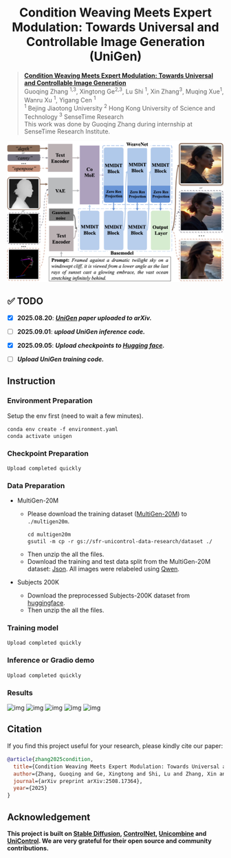 <h1 align="center"> <href src="https://arxiv.org/pdf/2508.17364">Condition Weaving Meets Expert Modulation: Towards Universal and Controllable Image Generation (UniGen) </h1>


> **[Condition Weaving Meets Expert Modulation: Towards Universal and Controllable Image Generation](https://arxiv.org/pdf/2508.17364)** \
> Guoqing Zhang <sup>1,3</sup>, Xingtong Ge<sup>2,3</sup>, Lu Shi <sup>1</sup>, Xin Zhang<sup>3</sup>, Muqing Xue<sup>1</sup>, Wanru Xu <sup>1</sup>, Yigang Cen <sup>1</sup> \
> <sup>1</sup> Bejing Jiaotong University <sup>2</sup> Hong Kong University of Science and Technology  <sup>3</sup> SenseTime Research \
> This work was done by Guoqing Zhang during internship at SenseTime Research Institute.

![img](figs/overview.png)


## ✅ TODO
- [x] **2025.08.20**: ***[UniGen](https://arxiv.org/pdf/2508.17364) paper uploaded to arXiv.***

- [ ] **2025.09.01**: ***upload UniGen inference code.*** 

- [x] **2025.09.05**: ***Upload checkpoints to [Hugging face](https://huggingface.co/gavin-zhang/UniGen).*** 

- [ ] ***Upload UniGen training code.*** 

## Instruction
### Environment Preparation
Setup the env first (need to wait a few minutes).
```
conda env create -f environment.yaml
conda activate unigen
```

### Checkpoint Preparation

```
Upload completed quickly
```

### Data Preparation 
- MultiGen-20M
    - Please download the training dataset ([MultiGen-20M](https://console.cloud.google.com/storage/browser/sfr-unicontrol-data-research/dataset)) to `./multigen20m`.
        ```
        cd multigen20m
        gsutil -m cp -r gs://sfr-unicontrol-data-research/dataset ./
        ```
    - Then unzip the all the files.
    - Download the training and test data split from the MultiGen-20M dataset: [Json](https://huggingface.co/datasets/gavin-zhang/MultiGen20M_json). All images were relabeled using [Qwen](https://huggingface.co/Qwen/Qwen-7B-Chat).
    
- Subjects 200K
    - Download the preprocessed Subjects-200K dataset from [huggingface](https://huggingface.co/datasets/gavin-zhang/Subjects200K).
    - Then unzip the all the files.

### Training model
```
Upload completed quickly
```

### Inference or Gradio demo
```
Upload completed quickly
```

### Results

![img](figs/bbox_normal_outpainting.png)
![img](figs/hed_hedsketch_seg.png)
![img](figs/inpainting_blur_grayscale.png)
![img](figs/extra_seg_bbox_outpainting_inpainting_blur_grayscale.png)
![img](figs/hed_hedsketch_normal.png)

## Citation
If you find this project useful for your research, please kindly cite our paper:

```bibtex
@article{zhang2025condition,
  title={Condition Weaving Meets Expert Modulation: Towards Universal and Controllable Image Generation},
  author={Zhang, Guoqing and Ge, Xingtong and Shi, Lu and Zhang, Xin and Xue, Muqing and Xu, Wanru and Cen, Yigang},
  journal={arXiv preprint arXiv:2508.17364},
  year={2025}
}
```

## Acknowledgement

**This project is built on [Stable Diffusion](https://github.com/CompVis/stable-diffusion), [ControlNet](https://github.com/lllyasviel/ControlNet), [Unicombine](https://github.com/Xuan-World/UniCombine) and [UniControl](https://github.com/salesforce/UniControl). We are very grateful for their open source and community contributions.**

    
